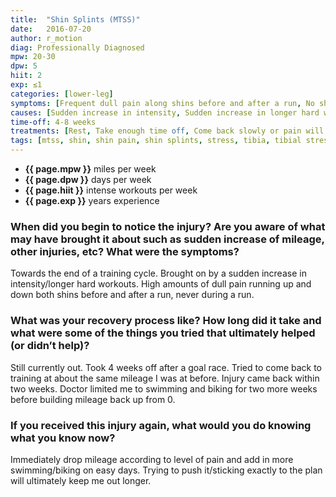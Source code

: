 ```yaml
---
title:  "Shin Splints (MTSS)"
date:   2016-07-20
author: r_motion
diag: Professionally Diagnosed
mpw: 20-30
dpw: 5
hiit: 2
exp: ≤1
categories: [lower-leg]
symptoms: [Frequent dull pain along shins before and after a run, No shin pain during run, Time off]
causes: [Sudden increase in intensity, Sudden increase in longer hard workouts, Symptoms]
time-off: 4-8 weeks
treatments: [Rest, Take enough time off, Come back slowly or pain will return]
tags: [mtss, shin, shin pain, shin splints, stress, tibia, tibial stress]
---
```


>
- **{{ page.mpw }}** miles per week
- **{{ page.dpw }}** days per week
- **{{ page.hiit }}** intense workouts per week
- **{{ page.exp }}** years experience

### When did you begin to notice the injury? Are you aware of what may have brought it about such as sudden increase of mileage, other injuries, etc? What were the symptoms?

Towards the end of a training cycle. Brought on by a sudden increase in intensity/longer hard workouts. High amounts of dull pain
running up and down both shins before and after a run, never during a run.

### What was your recovery process like? How long did it take and what were some of the things you tried that ultimately helped (or didn’t help)?

Still currently out. Took 4 weeks off after a goal race. Tried to come back to training at about the same mileage I was at before. 
Injury came back within two weeks. Doctor limited me to swimming and biking for two more weeks before building mileage back up from 0.

### If you received this injury again, what would you do knowing what you know now?

Immediately drop mileage according to level of pain and add in more swimming/biking on easy days. 
Trying to push it/sticking exactly to the plan will ultimately keep me out longer.